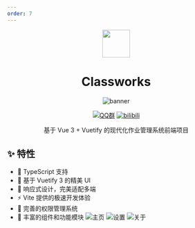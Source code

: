 ```yaml
---
order: 7
---
```


<div align="center">

<img src="/icon/Classworks.png" width="64"/>

# Classworks

<ArticleMetadata />

![banner](/images/Classworks/banner.png)

[![QQ群](https://img.shields.io/badge/-QQ%E7%BE%A4%EF%BD%9C964979747-blue?style=flat&logo=QQ)](https://qm.qq.com/q/AdQJCgNOsS)
[![bilibili](https://img.shields.io/badge/-UP%E4%B8%BB%EF%BD%9C%E6%82%9F%E5%85%83%E5%96%B5-%23FB7299?style=flat&logo=bilibili)](https://space.bilibili.com/661404066)

基于 Vue 3 + Vuetify 的现代化作业管理系统前端项目

</div>

<GitHubCard owner="ClassworksDev" repo="Classworks" />

<Linkcard url="https://zerocat.houlangs.com/" title="Classworks 官网" description="https://zerocat.houlangs.com/" logo="/icon/Classworks.png"/>

## ✨ 特性
- 🎯 TypeScript 支持
- 🎨 基于 Vuetify 3 的精美 UI
- 📱 响应式设计，完美适配多端
- ⚡️ Vite 提供的极速开发体验
- 🔑 完善的权限管理系统
- 🎉 丰富的组件和功能模块
![主页](/images/Classworks/主页.png)
![设置](/images/Classworks/设置.jpeg)
![关于](/images/Classworks/关于.png)